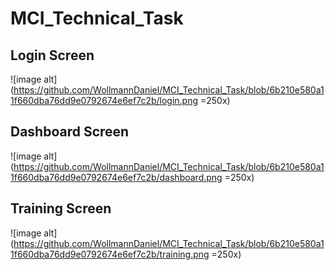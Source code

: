 # MCI_Technical_Task

## Login Screen
![image alt](https://github.com/WollmannDaniel/MCI_Technical_Task/blob/6b210e580a11f660dba76dd9e0792674e6ef7c2b/login.png =250x)

## Dashboard Screen
![image alt](https://github.com/WollmannDaniel/MCI_Technical_Task/blob/6b210e580a11f660dba76dd9e0792674e6ef7c2b/dashboard.png =250x)

## Training Screen
![image alt](https://github.com/WollmannDaniel/MCI_Technical_Task/blob/6b210e580a11f660dba76dd9e0792674e6ef7c2b/training.png =250x)
